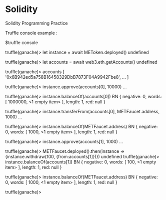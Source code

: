 # Solidity
Solidity Programming Practice

Truffle console example : 

$truffle console

truffle(ganache)> let instance = await METoken.deployed()
undefined

truffle(ganache)> let accounts = await web3.eth.getAccounts()
undefined

truffle(ganache)> accounts
[
  '0x6B942ed5a758B16458329DbB7873F04A9942Fbe8',
  ... 
]

truffle(ganache)> instance.approve(accounts[0], 10000)
...

truffle(ganache)> instance.balanceOf(accounts[0])
BN {
  negative: 0,
  words: [ 1000000, <1 empty item> ],
  length: 1,
  red: null
}

truffle(ganache)> instance.transferFrom(accounts[0], METFaucet.address, 1000)
...

truffle(ganache)> instance.balanceOf(METFaucet.address)
BN {
  negative: 0,
  words: [ 1000, <1 empty item> ],
  length: 1,
  red: null
}

truffle(ganache)> instance.approve(accounts[1], 1000)
...

truffle(ganache)> METFaucet.deployed().then(instance => {instance.withdraw(100, {from:accounts[1]})})
undefined
truffle(ganache)> instance.balanceOf(accounts[1])
BN {
  negative: 0,
  words: [ 100, <1 empty item> ],
  length: 1,
  red: null
}

truffle(ganache)> instance.balanceOf(METFaucet.address)
BN {
  negative: 0,
  words: [ 1000, <1 empty item> ],
  length: 1,
  red: null
}

truffle(ganache)> 
